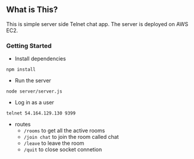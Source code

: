 ## What is This?
This is simple server side Telnet chat app. The server is deployed on AWS EC2.

### Getting Started

* Install dependencies
```
npm install
```
* Run the server
```
node server/server.js
```
* Log in as a user
```
telnet 54.164.129.130 9399
```
* routes
  * `/rooms` to get all the active rooms
  * `/join chat` to join the room called chat
  * `/leave` to leave the room
  * `/quit` to close socket connetion
